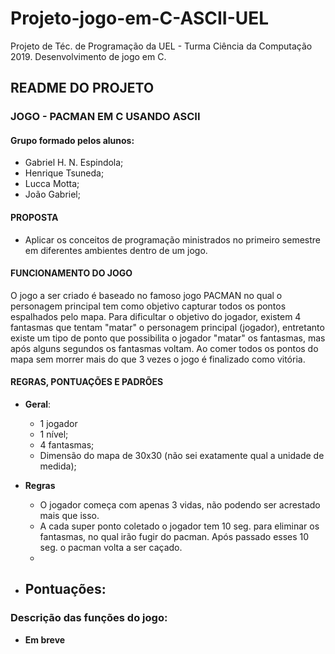 # Projeto-jogo-em-C-ASCII-UEL
Projeto de Téc. de Programação da UEL - Turma Ciência da Computação 2019. Desenvolvimento de jogo em C.


## README DO PROJETO

### JOGO - PACMAN EM C USANDO ASCII

#### Grupo formado pelos alunos:
- Gabriel H. N. Espindola;
- Henrique Tsuneda;
- Lucca Motta;
- João Gabriel;

#### PROPOSTA
 - Aplicar os conceitos de programação ministrados no primeiro semestre em diferentes ambientes dentro de um jogo.

#### FUNCIONAMENTO DO JOGO
O jogo a ser criado é baseado no famoso jogo PACMAN no qual o personagem principal tem como objetivo capturar todos os pontos
espalhados pelo mapa. Para dificultar o objetivo do jogador, existem 4 fantasmas que tentam "matar" o personagem principal
(jogador), entretanto existe um tipo de ponto que possibilita o jogador "matar" os fantasmas, mas após alguns segundos os fantasmas voltam.
Ao comer todos os pontos do mapa sem morrer mais do que 3 vezes o jogo é finalizado como vitória.

#### REGRAS, PONTUAÇÕES E PADRÕES
- **Geral**: 
	- 1 jogador
	- 1 nível;
	- 4 fantasmas;
	- Dimensão do mapa de 30x30 (não sei exatamente qual a unidade de medida);
	
- **Regras**
	- O jogador começa com apenas 3 vidas, não podendo ser acrestado mais que isso.
	- A cada super ponto coletado o jogador tem 10 seg. para eliminar os fantasmas, no qual irão fugir do pacman. Após passado esses 10 seg. o pacman volta a ser caçado.
	-
- **Pontuações**:
	-


### Descrição das funções do jogo:
- **Em breve**
